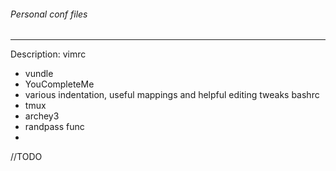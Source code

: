 ###### Personal conf files
--------------
Description:
vimrc
- vundle
- YouCompleteMe
- various indentation, useful mappings and helpful editing tweaks
bashrc
- tmux
- archey3
- randpass func
- 
//TODO
